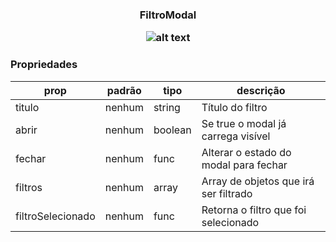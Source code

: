 <h3 align="center">FiltroModal</p> 

![alt text](https://media.giphy.com/media/xTg8ANVZqNW11wsH4s/giphy.gif)

### Propriedades 
| prop | padrão | tipo | descrição |
| ---- | ---- | ----| ---- |
| titulo | nenhum | string | Título do filtro | 
| abrir | nenhum | boolean | Se true o modal já carrega visível |
| fechar | nenhum | func | Alterar o estado do modal para fechar |
| filtros | nenhum | array | Array de objetos que irá ser filtrado |
| filtroSelecionado | nenhum | func | Retorna o filtro que foi selecionado |
